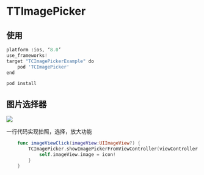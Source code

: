 # TTImagePicker

## 使用

~~~python
platform :ios, ‘8.0’ 
use_frameworks!
target "TCImagePickerExample" do
	pod 'TCImagePicker'
end
~~~

```python
pod install
```



## 图片选择器
![](https://raw.githubusercontent.com/itanchao/TTImagePicker/master/TTImagePicker.gif)


一行代码实现拍照，选择，放大功能

```swift
    func imageViewClick(imageView:UIImageView?) {
        TCImagePicker.showImagePickerFromViewController(viewController: self, allowsEditing: true, iconView: self.imageView) { [unowned self](icon) in
            self.imageView.image = icon!
        }
    }
```


